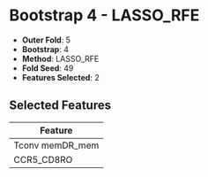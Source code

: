 # Bootstrap 4 - LASSO_RFE

- **Outer Fold**: 5
- **Bootstrap**: 4
- **Method**: LASSO_RFE
- **Fold Seed**: 49
- **Features Selected**: 2

## Selected Features

| Feature |
|---------|
| Tconv memDR_mem |
| CCR5_CD8RO |
